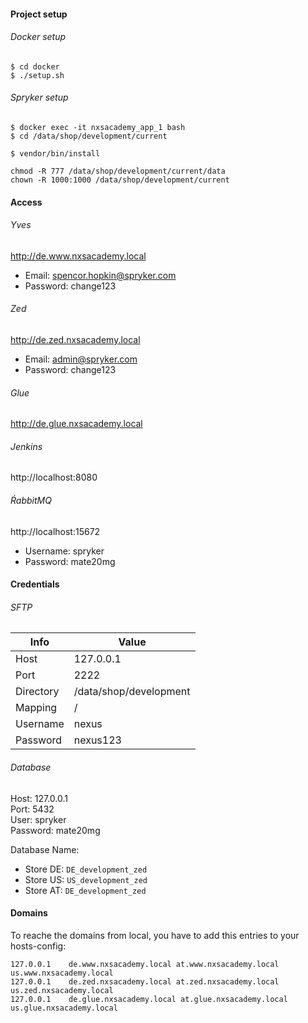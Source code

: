  #### Project setup
 
 ###### Docker setup
 ```
$ cd docker
$ ./setup.sh
 ```

###### Spryker setup
```
$ docker exec -it nxsacademy_app_1 bash
$ cd /data/shop/development/current

$ vendor/bin/install

chmod -R 777 /data/shop/development/current/data
chown -R 1000:1000 /data/shop/development/current
```

#### Access

###### Yves
http://de.www.nxsacademy.local
- Email: spencor.hopkin@spryker.com
- Password: change123

###### Zed
http://de.zed.nxsacademy.local
- Email: admin@spryker.com
- Password: change123

###### Glue
http://de.glue.nxsacademy.local

###### Jenkins
http://localhost:8080  

###### ŔabbitMQ
http://localhost:15672
- Username: spryker
- Password: mate20mg

#### Credentials

###### SFTP

| Info | Value |
| ---- | ----- |
| Host | 127.0.0.1 |
| Port | 2222 |
| Directory | /data/shop/development |
| Mapping | / |
| Username | nexus |
| Password | nexus123 |


###### Database
Host: 127.0.0.1  
Port: 5432  
User: spryker  
Password: mate20mg  

Database Name:  
- Store DE: `DE_development_zed`
- Store US: `US_development_zed`
- Store AT: `DE_development_zed`


#### Domains

To reache the domains from local, you have to add this entries to your hosts-config:

```
127.0.0.1    de.www.nxsacademy.local at.www.nxsacademy.local us.www.nxsacademy.local
127.0.0.1    de.zed.nxsacademy.local at.zed.nxsacademy.local us.zed.nxsacademy.local
127.0.0.1    de.glue.nxsacademy.local at.glue.nxsacademy.local us.glue.nxsacademy.local
```
